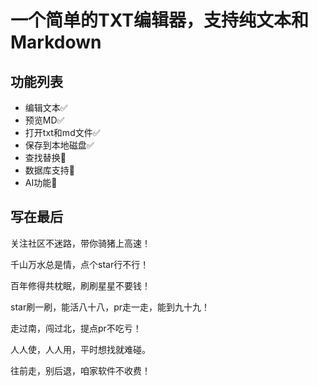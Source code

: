 # 一个简单的TXT编辑器，支持纯文本和Markdown
## 功能列表
- 编辑文本✅
- 预览MD✅
- 打开txt和md文件✅
- 保存到本地磁盘✅
- 查找替换🚧
- 数据库支持🚧
- AI功能🚧

## 写在最后
关注社区不迷路，带你骑猪上高速！

千山万水总是情，点个star行不行！

百年修得共枕眠，刷刷星星不要钱！

star刷一刷，能活八十八，pr走一走，能到九十九！

走过南，闯过北，提点pr不吃亏！

人人使，人人用，平时想找就难碰。

往前走，别后退，咱家软件不收费！